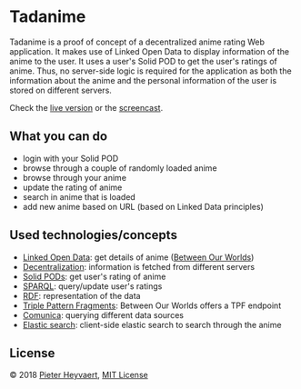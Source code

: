 # Tadanime

Tadanime is a proof of concept of a decentralized anime rating Web application.
It makes use of Linked Open Data to display information of the anime to the user.
It uses a user's Solid POD to get the user's ratings of anime.
Thus, no server-side logic is required for the application
as both the information about the anime and the personal information of the user
is stored on different servers.

Check the [live version](https://pheyvaer.github.io/tadanime/index.html) or the [screencast](https://streamable.com/e0qje).

## What you can do

- login with your Solid POD
- browse through a couple of randomly loaded anime
- browse through your anime
- update the rating of anime
- search in anime that is loaded
- add new anime based on URL (based on Linked Data principles)

## Used technologies/concepts

- [Linked Open Data](https://www.w3.org/DesignIssues/LinkedData.html): get details of anime ([Between Our Worlds](https://betweenourworlds.org))
- [Decentralization](https://en.wikipedia.org/wiki/Decentralization#Information_technology): information is fetched from different servers
- [Solid PODs](https://solid.inrupt.com/get-a-solid-pod): get user's rating of anime
- [SPARQL](https://www.w3.org/TR/2013/REC-sparql11-overview-20130321/): query/update user's ratings
- [RDF](https://www.w3.org/TR/rdf11-concepts/): representation of the data
- [Triple Pattern Fragments](http://linkeddatafragments.org/concept/): Between Our Worlds offers a TPF endpoint
- [Comunica](https://github.com/comunica/): querying different data sources
- [Elastic search](https://en.wikipedia.org/wiki/Elasticsearch): client-side elastic search to search through the anime

## License

© 2018 [Pieter Heyvaert](https://pieterheyvaert.com), [MIT License](https://github.com/pheyvaer/tadanime/blob/master/LICENSE.md)
